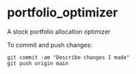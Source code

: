 # portfolio_optimizer
A stock portfolio allocation optimizer
 
To commit and push changes:
```
git commit -am "Describe changes I made"
git push origin main
```
